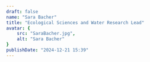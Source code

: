 ```yaml
---
draft: false
name: "Sara Bacher"
title: "Ecological Sciences and Water Research Lead"
avatar: {
    src: "SaraBacher.jpg",
    alt: "Sara Bacher"
}
publishDate: "2024-12-21 15:39"
---
```

